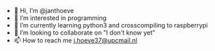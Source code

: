 - 👋 Hi, I’m @janthoeve
- 👀 I’m interested in programming
- 🌱 I’m currently learning python3 and crosscompiling to raspberrypi
- 💞️ I’m looking to collaborate on "I don't know yet"
- 📫 How to reach me j.hoeve37@upcmail.nl

<!---
janthoeve/janthoeve is a ✨ special ✨ repository because its `README.md` (this file) appears on your GitHub profile.
You can click the Preview link to take a look at your changes.
--->
